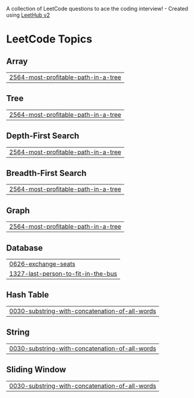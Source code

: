 A collection of LeetCode questions to ace the coding interview! - Created using [LeetHub v2](https://github.com/arunbhardwaj/LeetHub-2.0)
<!---LeetCode Topics Start-->
# LeetCode Topics
## Array
|  |
| ------- |
| [2564-most-profitable-path-in-a-tree](https://github.com/kavyavineela/LeetCode-Repo/tree/master/2564-most-profitable-path-in-a-tree) |
## Tree
|  |
| ------- |
| [2564-most-profitable-path-in-a-tree](https://github.com/kavyavineela/LeetCode-Repo/tree/master/2564-most-profitable-path-in-a-tree) |
## Depth-First Search
|  |
| ------- |
| [2564-most-profitable-path-in-a-tree](https://github.com/kavyavineela/LeetCode-Repo/tree/master/2564-most-profitable-path-in-a-tree) |
## Breadth-First Search
|  |
| ------- |
| [2564-most-profitable-path-in-a-tree](https://github.com/kavyavineela/LeetCode-Repo/tree/master/2564-most-profitable-path-in-a-tree) |
## Graph
|  |
| ------- |
| [2564-most-profitable-path-in-a-tree](https://github.com/kavyavineela/LeetCode-Repo/tree/master/2564-most-profitable-path-in-a-tree) |
## Database
|  |
| ------- |
| [0626-exchange-seats](https://github.com/kavyavineela/LeetCode-Repo/tree/master/0626-exchange-seats) |
| [1327-last-person-to-fit-in-the-bus](https://github.com/kavyavineela/LeetCode-Repo/tree/master/1327-last-person-to-fit-in-the-bus) |
## Hash Table
|  |
| ------- |
| [0030-substring-with-concatenation-of-all-words](https://github.com/kavyavineela/LeetCode-Repo/tree/master/0030-substring-with-concatenation-of-all-words) |
## String
|  |
| ------- |
| [0030-substring-with-concatenation-of-all-words](https://github.com/kavyavineela/LeetCode-Repo/tree/master/0030-substring-with-concatenation-of-all-words) |
## Sliding Window
|  |
| ------- |
| [0030-substring-with-concatenation-of-all-words](https://github.com/kavyavineela/LeetCode-Repo/tree/master/0030-substring-with-concatenation-of-all-words) |
<!---LeetCode Topics End-->